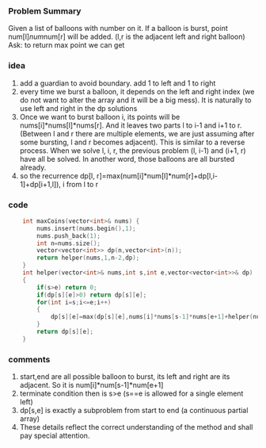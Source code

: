 ### Problem Summary
Given a list of balloons with number on it. If a balloon is burst, point num[l]*num*num[r] will be added. (l,r is the adjacent left and right balloon)
Ask: to return max point we can get

### idea
1. add a guardian to avoid boundary. add 1 to left and 1 to right
2. every time we burst a balloon, it depends on the left and right index (we do not want to alter the array and it will be a big mess). It is naturally to use left and right in the dp solutions
3. Once we want to burst balloon i, its points will be nums[i]*nums[l]*nums[r]. And it leaves two parts l to i-1 and i+1 to r. (Between l and r there are multiple elements, we are just assuming after some bursting, l and r becomes adjacent). This is similar to a reverse process. When we solve l, i, r, the previous problem (l, i-1) and (i+1, r) have all be solved. In another word, those balloons are all bursted already.
4. so the recurrence dp[l, r]=max(num[i]*num[l]*num[r]+dp[l,i-1]+dp[i+1,l]), i from l to r

### code
```cpp
    int maxCoins(vector<int>& nums) {
        nums.insert(nums.begin(),1);
        nums.push_back(1);
        int n=nums.size();
        vector<vector<int>> dp(n,vector<int>(n));
        return helper(nums,1,n-2,dp);
    }
    int helper(vector<int>& nums,int s,int e,vector<vector<int>>& dp)
    {
        if(s>e) return 0;
        if(dp[s][e]>0) return dp[s][e];
        for(int i=s;i<=e;i++)
        {
            dp[s][e]=max(dp[s][e],nums[i]*nums[s-1]*nums[e+1]+helper(nums,s,i-1,dp)+helper(nums,i+1,e,dp));
        }
        return dp[s][e];
    }
```

### comments
1. start,end are all possible balloon to burst, its left and right are its adjacent. So it is num[i]*num[s-1]*num[e+1]
2. terminate condition then is s>e (s==e is allowed for a single element left)
3. dp[s,e] is exactly a subproblem from start to end (a continuous partial array)
4. These details reflect the correct understanding of the method and shall pay special attention.



